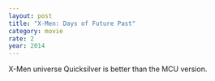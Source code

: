 ```yaml
---
layout: post
title: "X-Men: Days of Future Past"
category: movie
rate: 2
year: 2014
---
```


X-Men universe Quicksilver is better than the MCU version.
